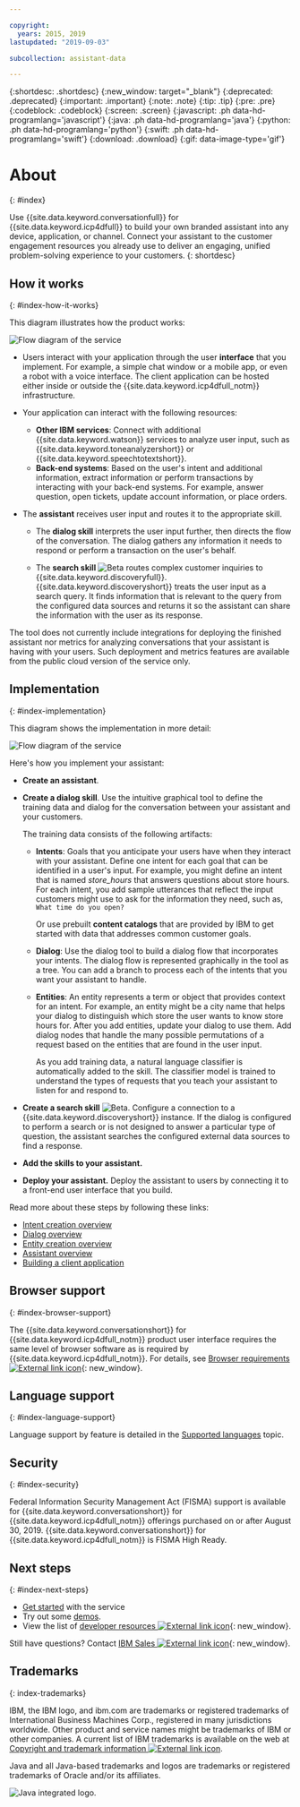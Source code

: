 ```yaml
---

copyright:
  years: 2015, 2019
lastupdated: "2019-09-03"

subcollection: assistant-data

---
```


{:shortdesc: .shortdesc}
{:new_window: target="_blank"}
{:deprecated: .deprecated}
{:important: .important}
{:note: .note}
{:tip: .tip}
{:pre: .pre}
{:codeblock: .codeblock}
{:screen: .screen}
{:javascript: .ph data-hd-programlang='javascript'}
{:java: .ph data-hd-programlang='java'}
{:python: .ph data-hd-programlang='python'}
{:swift: .ph data-hd-programlang='swift'}
{:download: .download}
{:gif: data-image-type='gif'}

# About
{: #index}

Use {{site.data.keyword.conversationfull}} for {{site.data.keyword.icp4dfull}} to build your own branded assistant into any device, application, or channel. Connect your assistant to the customer engagement resources you already use to deliver an engaging, unified problem-solving experience to your customers.
{: shortdesc}

## How it works
{: #index-how-it-works}

This diagram illustrates how the product works:

![Flow diagram of the service](images/simple-overview.png)

- Users interact with your application through the user **interface** that you implement. For example, a simple chat window or a mobile app, or even a robot with a voice interface. The client application can be hosted either inside or outside the {{site.data.keyword.icp4dfull_notm}} infrastructure.

- Your application can interact with the following resources:

    - **Other IBM services**: Connect with additional {{site.data.keyword.watson}} services to analyze user input, such as {{site.data.keyword.toneanalyzershort}} or {{site.data.keyword.speechtotextshort}}.
    - **Back-end systems**: Based on the user's intent and additional information, extract information or perform transactions by interacting with your back-end systems. For example, answer question, open tickets, update account information, or place orders.

- The **assistant** receives user input and routes it to the appropriate skill.

  - The **dialog skill** interprets the user input further, then directs the flow of the conversation. The dialog gathers any information it needs to respond or perform a transaction on the user's behalf.

  - The **search skill** ![Beta](images/beta.png) routes complex customer inquiries to {{site.data.keyword.discoveryfull}}. {{site.data.keyword.discoveryshort}} treats the user input as a search query. It finds information that is relevant to the query from the configured data sources and returns it so the assistant can share the information with the user as its response.

The tool does not currently include integrations for deploying the finished assistant nor metrics for analyzing conversations that your assistant is having with your users. Such deployment and metrics features are available from the public cloud version of the service only.

## Implementation
{: #index-implementation}

This diagram shows the implementation in more detail:

![Flow diagram of the service](images/arch-data-overview.png)

Here's how you implement your assistant:

- **Create an assistant**.

- **Create a dialog skill**. Use the intuitive graphical tool to define the training data and dialog for the conversation between your assistant and your customers.

  The training data consists of the following artifacts:

  - **Intents**: Goals that you anticipate your users have when they interact with your assistant. Define one intent for each goal that can be identified in a user's input. For example, you might define an intent that is named *store_hours* that answers questions about store hours. For each intent, you add sample utterances that reflect the input customers might use to ask for the information they need, such as, `What time do you open?`

    Or use prebuilt **content catalogs** that are provided by IBM to get started with data that addresses common customer goals.

  - **Dialog**: Use the dialog tool to build a dialog flow that incorporates your intents. The dialog flow is represented graphically in the tool as a tree. You can add a branch to process each of the intents that you want your assistant to handle.

  - **Entities**: An entity represents a term or object that provides context for an intent. For example, an entity might be a city name that helps your dialog to distinguish which store the user wants to know store hours for. After you add entities, update your dialog to use them. Add dialog nodes that handle the many possible permutations of a request based on the entities that are found in the user input.

    As you add training data, a natural language classifier is automatically added to the skill. The classifier model is trained to understand the types of requests that you teach your assistant to listen for and respond to.

- **Create a search skill** ![Beta](images/beta.png). Configure a connection to a {{site.data.keyword.discoveryshort}} instance. If the dialog is configured to perform a search or is not designed to answer a particular type of question, the assistant searches the configured external data sources to find a response.

- **Add the skills to your assistant.**

- **Deploy your assistant.** Deploy the assistant to users by connecting it to a front-end user interface that you build.

Read more about these steps by following these links:

- [Intent creation overview](/docs/services/assistant-data?topic=assistant-data-intents#intents-described)
- [Dialog overview](/docs/services/assistant-data?topic=assistant-data-dialog-overview)
- [Entity creation overview](/docs/services/assistant-data?topic=assistant-data-entities#entities-described)
- [Assistant overview](/docs/services/assistant-data?topic=assistant-data-assistant-add)
- [Building a client application](/docs/services/assistant-data?topic=assistant-data-api-client)

## Browser support
{: #index-browser-support}

The {{site.data.keyword.conversationshort}} for {{site.data.keyword.icp4dfull_notm}} product user interface requires the same level of browser software as is required by {{site.data.keyword.icp4dfull_notm}}. For details, see [Browser requirements ![External link icon](../../icons/launch-glyph.svg "External link icon")](https://www.ibm.com/support/knowledgecenter/en/SSQNUZ_1.2.1/com.ibm.icpdata.doc/zen/install/reqs-ent.html#reqs-ent__web){: new_window}.

## Language support
{: #index-language-support}

Language support by feature is detailed in the [Supported languages](lang-support.html) topic.

## Security
{: #index-security}

Federal Information Security Management Act (FISMA) support is available for {{site.data.keyword.conversationshort}} for {{site.data.keyword.icp4dfull_notm}} offerings purchased on or after August 30, 2019. {{site.data.keyword.conversationshort}} for {{site.data.keyword.icp4dfull_notm}} is FISMA High Ready.

## Next steps
{: #index-next-steps}

- [Get started](/docs/services/assistant-data?topic=assistant-data-getting-started) with the service
- Try out some [demos](/docs/services/assistant-data?topic=assistant-data-sample-apps).
- View the list of [developer resources ![External link icon](../../icons/launch-glyph.svg "External link icon")](https://www.ibm.com/watson/developer-resources/){: new_window}.

Still have questions? Contact [IBM Sales ![External link icon](../../icons/launch-glyph.svg "External link icon")](https://www-01.ibm.com/marketing/iwm/dre/signup?source=urx-20970){: new_window}.

## Trademarks
{: index-trademarks}

IBM, the IBM logo, and ibm.com are trademarks or registered trademarks of International Business Machines Corp., registered in many jurisdictions worldwide. Other product and service names might be trademarks of IBM or other companies. A current list of IBM trademarks is available on the web at [Copyright and trademark information ![External link icon](../../icons/launch-glyph.svg "External link icon")](www.ibm.com/legal/copytrade.shtml).

Java and all Java-based trademarks and logos are trademarks or registered trademarks of Oracle and/or its affiliates.

![Java integrated logo.](images/Java_Compatible.png)